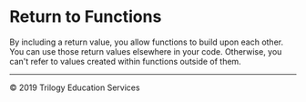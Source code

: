# Return to Functions

By including a return value, you allow functions to build upon each other. You can use those return values elsewhere in your code. Otherwise, you can't refer to values created within functions outside of them.

- - -

© 2019 Trilogy Education Services